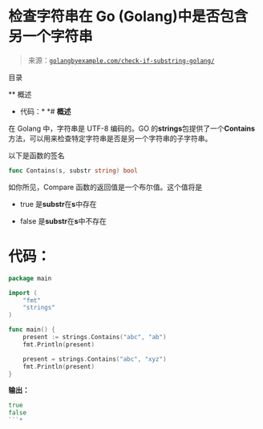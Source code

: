 <!--yml

category: 未分类

date: 2024-10-13 06:11:55

-->

# 检查字符串在 Go (Golang)中是否包含另一个字符串

> 来源：[`golangbyexample.com/check-if-substring-golang/`](https://golangbyexample.com/check-if-substring-golang/)

目录

**   概述

+   代码：*  *# **概述**

在 Golang 中，字符串是 UTF-8 编码的。GO 的**strings**包提供了一个**Contains**方法，可以用来检查特定字符串是否是另一个字符串的子字符串。

以下是函数的签名

```go
func Contains(s, substr string) bool
```

如你所见，Compare 函数的返回值是一个布尔值。这个值将是

+   true 是**substr**在**s**中存在

+   false 是**substr**在**s**中不存在

# **代码：**

```go
package main

import (
    "fmt"
    "strings"
)

func main() {
    present := strings.Contains("abc", "ab")
    fmt.Println(present)

    present = strings.Contains("abc", "xyz")
    fmt.Println(present)
}
```

**输出：**

```go
true
false
```*
